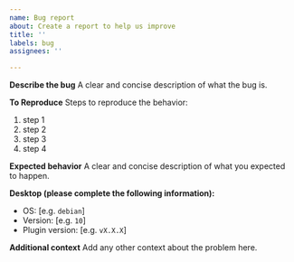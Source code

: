 ```yaml
---
name: Bug report
about: Create a report to help us improve
title: ''
labels: bug
assignees: ''

---
```


**Describe the bug**
A clear and concise description of what the bug is.

**To Reproduce**
Steps to reproduce the behavior:

1. step 1
2. step 2
3. step 3
4. step 4

**Expected behavior**
A clear and concise description of what you expected to happen.

**Desktop (please complete the following information):**

- OS: [e.g. `debian`]
- Version: [e.g. `10`]
- Plugin version: [e.g. `vX.X.X`]

**Additional context**
Add any other context about the problem here.
